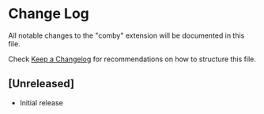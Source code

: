 # Change Log

All notable changes to the "comby" extension will be documented in this file.

Check [Keep a Changelog](http://keepachangelog.com/) for recommendations on how to structure this file.

## [Unreleased]

- Initial release